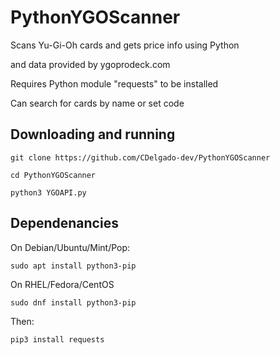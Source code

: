 # PythonYGOScanner
Scans Yu-Gi-Oh cards and gets price info using Python

and data provided by ygoprodeck.com

Requires Python module "requests" to be installed

Can search for cards by name or set code

## Downloading and running

`git clone https://github.com/CDelgado-dev/PythonYGOScanner`

`cd PythonYGOScanner`

`python3 YGOAPI.py`

## Dependenancies
On Debian/Ubuntu/Mint/Pop:

`sudo apt install python3-pip`

On RHEL/Fedora/CentOS

`sudo dnf install python3-pip`

Then:

`pip3 install requests`